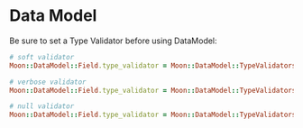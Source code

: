 Data Model
==========

Be sure to set a Type Validator before using DataModel:
```ruby
# soft validator
Moon::DataModel::Field.type_validator = Moon::DataModel::TypeValidators::Soft

# verbose validator
Moon::DataModel::Field.type_validator = Moon::DataModel::TypeValidators::Verbose

# null validator
Moon::DataModel::Field.type_validator = Moon::DataModel::TypeValidators::Null
```

